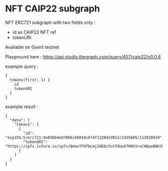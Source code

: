 # NFT CAIP22 subgraph

NFT ERC721 subgraph with two fields only :

- id as CAIP22 NFT ref
- tokenURI

Available on Goerli testnet

Playground here :
https://api.studio.thegraph.com/query/457/caip22/v0.0.6

example query :

```
{
  tokens(first: 1) {
    id
    tokenURI
  }
}
```

example result :

```
{
  "data": {
    "tokens": [
      {
        "id": "eip155:5/erc721:0x036b4ed70b6c56014c6f4f112042d911c33d5695/113928919",
        "tokenURI": "https://ipfs.infura.io/ipfs/QmaxTFHTbLmj26EQcYutT6Uw5fKNtSroCHQao6WU3XiPmk"
      }
    ]
  }
}
```
